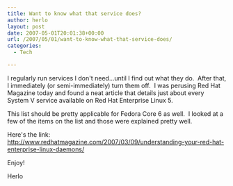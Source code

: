 ```yaml
---
title: Want to know what that service does?
author: herlo
layout: post
date: 2007-05-01T20:01:38+00:00
url: /2007/05/01/want-to-know-what-that-service-does/
categories:
  - Tech

---
```

I regularly run services I don't need&#8230;until I find out what they do.  After that, I immediately (or semi-immediately) turn them off.  I was perusing Red Hat Magazine today and found a neat article that details just about every System V service available on Red Hat Enterprise Linux 5.

This list should be pretty applicable for Fedora Core 6 as well.  I looked at a few of the items on the list and those were explained pretty well.

Here's the link:  <a href="http://www.redhatmagazine.com/2007/03/09/understanding-your-red-hat-enterprise-linux-daemons/" title="http://www.redhatmagazine.com/2007/03/09/understanding-your-red-hat-enterprise-linux-daemons/" target="_blank">http://www.redhatmagazine.com/2007/03/09/understanding-your-red-hat-enterprise-linux-daemons/</a>

Enjoy!

Herlo